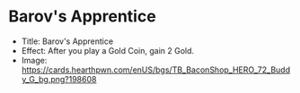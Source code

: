 # Barov's Apprentice
- Title:  Barov's Apprentice
- Effect:  After you play a Gold Coin, gain 2 Gold.
- Image:  https://cards.hearthpwn.com/enUS/bgs/TB_BaconShop_HERO_72_Buddy_G_bg.png?198608
